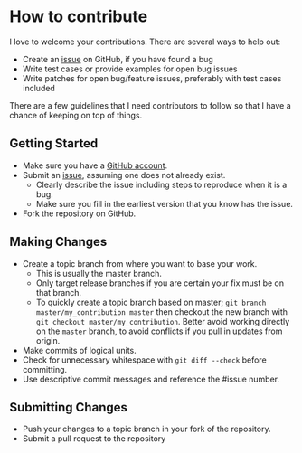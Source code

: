 # How to contribute

I love to welcome your contributions. There are several ways to help out:

* Create an [issue](https://github.com/jonnitto/Jonnitto.Issuu/issues) on
  GitHub, if you have found a bug
* Write test cases or provide examples for open bug issues
* Write patches for open bug/feature issues, preferably with test cases included

There are a few guidelines that I need contributors to follow so that I have a
chance of keeping on top of things.

## Getting Started

* Make sure you have a [GitHub account](https://github.com/signup/free).
* Submit an [issue](https://github.com/jonnitto/Jonnitto.Issuu/issues), assuming
  one does not already exist.
  * Clearly describe the issue including steps to reproduce when it is a bug.
  * Make sure you fill in the earliest version that you know has the issue.
* Fork the repository on GitHub.

## Making Changes

* Create a topic branch from where you want to base your work.
  * This is usually the master branch.
  * Only target release branches if you are certain your fix must be on that
    branch.
  * To quickly create a topic branch based on master; `git branch
    master/my_contribution master` then checkout the new branch with `git
    checkout master/my_contribution`. Better avoid working directly on the
    `master` branch, to avoid conflicts if you pull in updates from origin.
* Make commits of logical units.
* Check for unnecessary whitespace with `git diff --check` before committing.
* Use descriptive commit messages and reference the #issue number.

## Submitting Changes

* Push your changes to a topic branch in your fork of the repository.
* Submit a pull request to the repository
